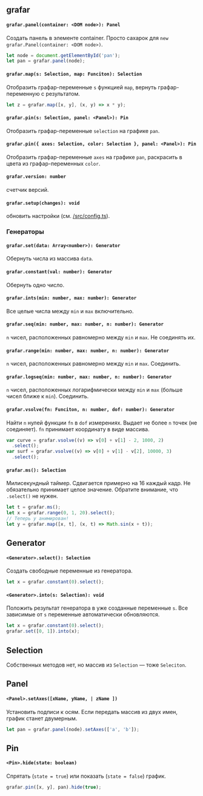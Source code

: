 ## grafar

#### `grafar.panel(container: <DOM node>): Panel`
Cоздать панель в элементе container.
Просто сахарок для `new grafar.Panel(container: <DOM node>)`.
```js
let node = document.getElementById('pan');
let pan = grafar.panel(node);
```

#### `grafar.map(s: Selection, map: Funciton): Selection`
Отобразить графар-переменные `s` функцией `map`, вернуть графар-переменную с результатом.
```js
let z = grafar.map([x, y], (x, y) => x * y);
```

#### `grafar.pin(s: Selection, panel: <Panel>): Pin`
Отобразить графар-переменные `selection` на графике `pan`.

#### `grafar.pin({ axes: Selection, color: Selection }, panel: <Panel>): Pin`
Отобразить графар-переменные `axes` на графике `pan`, раскрасить в цвета из графар-переменных `color`.

#### `grafar.version: number`
счетчик версий.

#### `grafar.setup(changes): void`
обновить настройки (см. [/src/config.ts](../src/config.ts)).

### Генераторы

#### `grafar.set(data: Array<number>): Generator`
Обернуть числа из массива `data`.

#### `grafar.constant(val: number): Generator`
Обернуть одно число.

#### `grafar.ints(min: number, max: number): Generator`
Все целые числа между `min` и `max` включительно.

#### `grafar.seq(min: number, max: number, n: number): Generator`
`n` чисел, расположенных равномерно между `min` и `max`. Не соединять их.

#### `grafar.range(min: number, max: number, n: number): Generator`
`n` чисел, расположенных равномерно между `min` и `max`. Соединить.

#### `grafar.logseq(min: number, max: number, n: number): Generator`
`n` чисел, расположенных логарифмически между `min` и `max` (больше чисел ближе к `min`). Соединить.

#### `grafar.vsolve(fn: Funciton, n: number, dof: number): Generator`
Найти `n` нулей функции `fn` в `dof` измерениях. Выдает не более `n` точек (не соединяет). `fn` принимает координату в виде массива.
```js
var curve = grafar.vsolve((v) => v[0] + v[1] - 2, 1000, 2)
  .select();
var surf = grafar.vsolve((v) => v[0] + v[1] - v[2], 10000, 3)
  .select();
```

#### `grafar.ms(): Selection`
Милисекундный таймер. Сдвигается примерно на 16 каждый кадр. Не обязательно принимает целое значение. Обратите внимание, что `.select()` не нужен.
```js
let t = grafar.ms();
let x = grafar.range(0, 1, 20).select();
// Теперь y анимирован!
let y = grafar.map([x, t], (x, t) => Math.sin(x + t));
```

## Generator

#### `<Generator>.select(): Selection`
Создать свободные переменные из генератора.
```js
let x = grafar.constant(0).select();
```

#### `<Generator>.into(s: Selection): void`
Положить результат генератора в уже созданные переменные `s`. Все зависимые от `s` переменные автоматически обновляются.
```js
let x = grafar.constant(0).select();
grafar.set([0, 1]).into(x);
```

## Selection

Собственных методов нет, но массив из `Selection` — тоже `Seleciton`.

## Panel

#### `<Panel>.setAxes([xName, yName, | zName ])`
Установить подписи к осям. Если передать
массив из двух имен, график станет двумерным.
```js
let pan = grafar.panel(node).setAxes(['a', 'b']);
```

## Pin

#### `<Pin>.hide(state: boolean)`
Cпрятать (`state = true`) или показать (`state = false`) график.
```js
grafar.pin([x, y], pan).hide(true);
```
